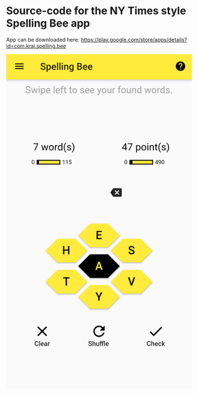 # Source-code for the NY Times style Spelling Bee app 

App can be downloaded here: https://play.google.com/store/apps/details?id=com.kraj.spelling.bee


![Screenshot](images/Screenshot1.png?raw=true "Screenshot")

